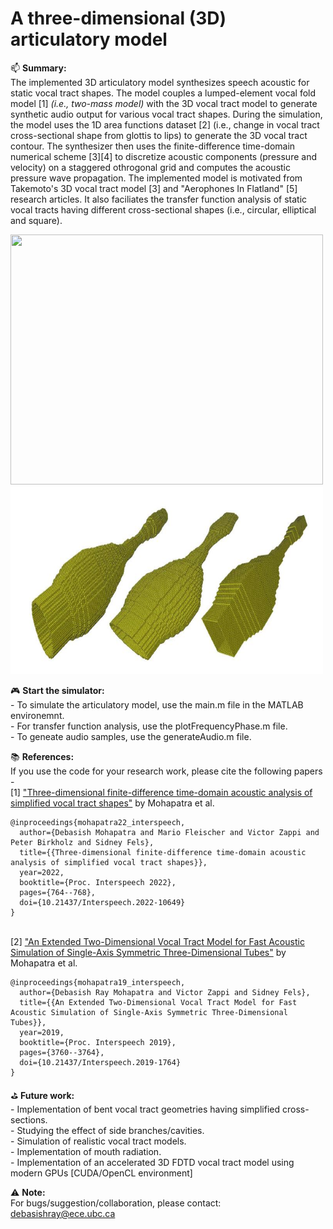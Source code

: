 # A three-dimensional (3D) articulatory model
:mailbox: <b>Summary: </b>
<br>The implemented 3D articulatory model synthesizes speech acoustic for static vocal tract shapes. The model couples a lumped-element vocal fold model [1] *(i.e., two-mass model)* with the 3D vocal tract model to generate synthetic audio output for various vocal tract shapes. During the simulation, the model uses the 1D area functions dataset [2] (i.e., change in vocal tract cross-sectional shape from glottis to lips) to generate the 3D vocal tract contour. The synthesizer then uses the finite-difference time-domain numerical scheme [3][4] to discretize acoustic components (pressure and velocity) on a staggered othrogonal grid and computes the acoustic pressure wave propagation. The implemented model is motivated from Takemoto's 3D vocal tract model [3] and "Aerophones In Flatland" [5] research articles. It also faciliates the transfer function analysis of static vocal tracts having different cross-sectional shapes (i.e., circular, elliptical and square).

<img src="img/rotating_tract.gif" width="500" height="400">
<img src="img/3d_geometries.JPG" width="500" height="300">

:video_game: <b>Start the simulator:</b>
<br> - To simulate the articulatory model, use the main.m file in the MATLAB environemnt.
<br> - For transfer function analysis, use the plotFrequencyPhase.m file.
<br> - To geneate audio samples, use the generateAudio.m file.

:books: <b>References:</b>
<br>If you use the code for your research work, please cite the following papers -
<br>[1] <a href ="https://www.isca-speech.org/archive/interspeech_2022/mohapatra22_interspeech.html">"Three-dimensional finite-difference time-domain acoustic analysis of simplified vocal tract shapes"</a>  by Mohapatra et al.
```
@inproceedings{mohapatra22_interspeech,
  author={Debasish Mohapatra and Mario Fleischer and Victor Zappi and Peter Birkholz and Sidney Fels},
  title={{Three-dimensional finite-difference time-domain acoustic analysis of simplified vocal tract shapes}},
  year=2022,
  booktitle={Proc. Interspeech 2022},
  pages={764--768},
  doi={10.21437/Interspeech.2022-10649}
}
```
<br>[2] <a href ="https://www.isca-speech.org/archive/interspeech_2019/mohapatra19_interspeech.html">"An Extended Two-Dimensional Vocal Tract Model for Fast Acoustic Simulation of Single-Axis Symmetric Three-Dimensional Tubes"</a>  by Mohapatra et al.
```
@inproceedings{mohapatra19_interspeech,
  author={Debasish Ray Mohapatra and Victor Zappi and Sidney Fels},
  title={{An Extended Two-Dimensional Vocal Tract Model for Fast Acoustic Simulation of Single-Axis Symmetric Three-Dimensional Tubes}},
  year=2019,
  booktitle={Proc. Interspeech 2019},
  pages={3760--3764},
  doi={10.21437/Interspeech.2019-1764}
}
```

:golf: <b>Future work: </b>
<br> - Implementation of bent vocal tract geometries having simplified cross-sections.
<br> - Studying the effect of side branches/cavities.
<br> - Simulation of realistic vocal tract models.
<br> - Implementation of mouth radiation.
<br> - Implementation of an accelerated 3D FDTD vocal tract model using modern GPUs [CUDA/OpenCL environment]

:warning: <b>Note:</b>
<br> For bugs/suggestion/collaboration, please contact: debasishray@ece.ubc.ca
